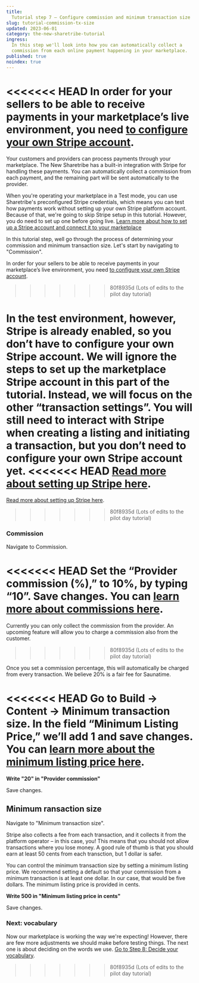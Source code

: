 ```yaml
---
title:
  Tutorial step 7 – Configure commission and minimum transaction size
slug: tutorial-commission-tx-size
updated: 2023-06-01
category: the-new-sharetribe-tutorial
ingress:
  In this step we'll look into how you can automatically collect a
  commission from each online payment happening in your marketplace.
published: true
noindex: true
---
```


<<<<<<< HEAD
In order for your sellers to be able to receive payments in your
marketplace’s live environment, you need
[to configure your own Stripe account](/the-new-sharetribe/how-to-stripe/).
=======
Your customers and providers can process payments through your
marketplace. The New Sharetribe has a built-in integration with Stripe
for handling these payments. You can automatically collect a commission
from each payment, and the remaining part will be sent automatically to
the provider.

When you're operating your marketplace in a Test mode, you can use
Sharetribe's preconfigured Stripe credentials, which means you can test
how payments work without setting up your own Stripe platform account.
Because of that, we're going to skip Stripe setup in this tutorial.
However, you do need to set up one before going live.
[Learn more about how to set up a Stripe account and connect it to your marketplace](./how-to-stripe)

In this tutorial step, well go through the process of determining your
commission and minimum transaction size. Let's start by navigating to
"Commission".

In order for your sellers to be able to receive payments in your
marketplace’s live environment, you need
[to configure your own Stripe account](https://flex-docs-git-pilot-day-start-sharetribe.vercel.app/tutorial-rental/how-to-stripe/).
>>>>>>> 80f8935d (Lots of edits to the pilot day tutorial)

In the test environment, however, Stripe is already enabled, so you
don’t have to configure your own Stripe account. We will ignore the
steps to set up the marketplace Stripe account in this part of the
tutorial. Instead, we will focus on the other “transaction settings”.
You will still need to interact with Stripe when creating a listing and
initiating a transaction, but you don’t need to configure your own
Stripe account yet.
<<<<<<< HEAD
[Read more about setting up Stripe here](/the-new-sharetribe/how-to-stripe/).
=======
[Read more about setting up Stripe here](https://flex-docs-git-pilot-day-start-sharetribe.vercel.app/tutorial-rental/how-to-stripe/).
>>>>>>> 80f8935d (Lots of edits to the pilot day tutorial)

### Commission

Navigate to Commission.

<<<<<<< HEAD
Set the “Provider commission (%),” to 10%, by typing “10”. Save changes.
You can
[learn more about commissions here](https://www.sharetribe.com/docs/operator-guides/how-to-set-your-marketplace-commission).
=======
Currently you can only collect the commission from the provider. An
upcoming feature will allow you to charge a commission also from the
customer.
>>>>>>> 80f8935d (Lots of edits to the pilot day tutorial)

Once you set a commission percentage, this will automatically be charged
from every transaction. We believe 20% is a fair fee for Saunatime.

<<<<<<< HEAD
Go to **Build → Content → Minimum transaction size**. In the field
“Minimum Listing Price,” we’ll add 1 and save changes. You can
[learn more about the minimum listing price here](https://www.sharetribe.com/docs/operator-guides/what-is-the-minimum-transaction-size).
=======
**Write "20" in "Provider commission"**

Save changes.

## Minimum ransaction size

Navigate to "Minimum transaction size".

Stripe also collects a fee from each transaction, and it collects it
from the platform operator – in this case, you! This means that you
should not allow transactions where you lose money. A good rule of thumb
is that you should earn at least 50 cents from each transction, but 1
dollar is safer.

You can control the minimum transaction size by setting a minimum
listing price. We recommend setting a default so that your commission
from a minimum transaction is at least one dollar. In our case, that
would be five dollars. The minimum listing price is provided in cents.

**Write 500 in "Minimum listing price in cents"**

Save changes.

### Next: vocabulary

Now our marketplace is working the way we're expecting! However, there
are few more adjustments we should make before testing things. The next
one is about deciding on the words we use.
[Go to Step 8: Decide your vocabulary](./tutorial-microcopy).
>>>>>>> 80f8935d (Lots of edits to the pilot day tutorial)
